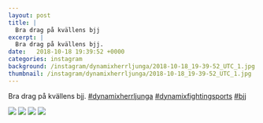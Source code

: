 ```yaml
---
layout: post
title: |
  Bra drag på kvällens bjj
excerpt: |
  Bra drag på kvällens bjj.   
date:   2018-10-18 19:39:52 +0000
categories: instagram
background: /instagram/dynamixherrljunga/2018-10-18_19-39-52_UTC_1.jpg
thumbnail: /instagram/dynamixherrljunga/2018-10-18_19-39-52_UTC_1.jpg
---
```

Bra drag på kvällens bjj. [#dynamixherrljunga](https://www.instagram.com/explore/tags/dynamixherrljunga/) [#dynamixfightingsports](https://www.instagram.com/explore/tags/dynamixfightingsports/) [#bjj](https://www.instagram.com/explore/tags/bjj/)



<img src='/www-dynamix-herrljunga/instagram/dynamixherrljunga/2018-10-18_19-39-52_UTC_1.jpg' class='img-fluid' />


<img src='/www-dynamix-herrljunga/instagram/dynamixherrljunga/2018-10-18_19-39-52_UTC_2.jpg' class='img-fluid' />


<img src='/www-dynamix-herrljunga/instagram/dynamixherrljunga/2018-10-18_19-39-52_UTC_3.jpg' class='img-fluid' />


<img src='/www-dynamix-herrljunga/instagram/dynamixherrljunga/2018-10-18_19-39-52_UTC_4.jpg' class='img-fluid' />
